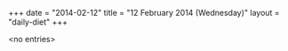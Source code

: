 +++
date = "2014-02-12"
title = "12 February 2014 (Wednesday)"
layout = "daily-diet"
+++


\<no entries\>
